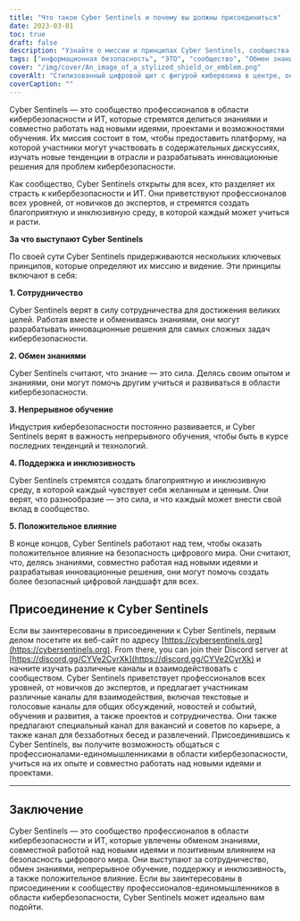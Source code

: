 ```yaml
---
title: "Что такое Cyber Sentinels и почему вы должны присоединиться"
date: 2023-03-01
toc: true
draft: false
description: "Узнайте о миссии и принципах Cyber Sentinels, сообщества кибер- и ИТ-специалистов, стремящихся делиться знаниями и разрабатывать инновационные решения для проблем кибербезопасности."
tags: ["информационная безопасность", "ЭТО", "сообщество", "Обмен знаниями", "сотрудничество", "непрерывное обучение", "поддерживать", "инклюзивность", "положительное влияние", "текстовые каналы", "голосовые каналы", "карьерный совет", "предложения работы", "образовательные ресурсы", "новые тенденции", "проекты", "события", "конференции", "фотографии домашних животных", "технологии"]
cover: "/img/cover/An_image_of_a_stylized_shield_or_emblem.png"
coverAlt: "Стилизованный цифровой щит с фигурой кибервоина в центре, окруженный абстрактными формами и линиями, представляющими потоки данных и сетевое соединение"
coverCaption: ""
---
```


Cyber Sentinels — это сообщество профессионалов в области кибербезопасности и ИТ, которые стремятся делиться знаниями и совместно работать над новыми идеями, проектами и возможностями обучения. Их миссия состоит в том, чтобы предоставить платформу, на которой участники могут участвовать в содержательных дискуссиях, изучать новые тенденции в отрасли и разрабатывать инновационные решения для проблем кибербезопасности.

Как сообщество, Cyber Sentinels открыты для всех, кто разделяет их страсть к кибербезопасности и ИТ. Они приветствуют профессионалов всех уровней, от новичков до экспертов, и стремятся создать благоприятную и инклюзивную среду, в которой каждый может учиться и расти.

**За что выступают Cyber Sentinels**

По своей сути Cyber Sentinels придерживаются нескольких ключевых принципов, которые определяют их миссию и видение. Эти принципы включают в себя:

**1. Сотрудничество**

Cyber Sentinels верят в силу сотрудничества для достижения великих целей. Работая вместе и обмениваясь знаниями, они могут разрабатывать инновационные решения для самых сложных задач кибербезопасности.

**2. Обмен знаниями**

Cyber Sentinels считают, что знание — это сила. Делясь своим опытом и знаниями, они могут помочь другим учиться и развиваться в области кибербезопасности.

**3. Непрерывное обучение**

Индустрия кибербезопасности постоянно развивается, и Cyber Sentinels верят в важность непрерывного обучения, чтобы быть в курсе последних тенденций и технологий.

**4. Поддержка и инклюзивность**

Cyber Sentinels стремятся создать благоприятную и инклюзивную среду, в которой каждый чувствует себя желанным и ценным. Они верят, что разнообразие — это сила, и что каждый может внести свой вклад в сообщество.

**5. Положительное влияние**

В конце концов, Cyber Sentinels работают над тем, чтобы оказать положительное влияние на безопасность цифрового мира. Они считают, что, делясь знаниями, совместно работая над новыми идеями и разрабатывая инновационные решения, они могут помочь создать более безопасный цифровой ландшафт для всех.

## Присоединение к Cyber Sentinels

Если вы заинтересованы в присоединении к Cyber Sentinels, первым делом посетите их веб-сайт по адресу [https://cybersentinels.org](https://cybersentinels.org). From there, you can join their Discord server at [https://discord.gg/CYVe2CyrXk](https://discord.gg/CYVe2CyrXk) и начните изучать различные каналы и взаимодействовать с сообществом. Cyber Sentinels приветствует профессионалов всех уровней, от новичков до экспертов, и предлагает участникам различные каналы для взаимодействия, включая текстовые и голосовые каналы для общих обсуждений, новостей и событий, обучения и развития, а также проектов и сотрудничества. Они также предлагают специальный канал для вакансий и советов по карьере, а также канал для беззаботных бесед и развлечений. Присоединившись к Cyber Sentinels, вы получите возможность общаться с профессионалами-единомышленниками в области кибербезопасности, учиться на их опыте и совместно работать над новыми идеями и проектами.

_____________________________________________________________________________

## Заключение

Cyber Sentinels — это сообщество профессионалов в области кибербезопасности и ИТ, которые увлечены обменом знаниями, совместной работой над новыми идеями и позитивным влиянием на безопасность цифрового мира. Они выступают за сотрудничество, обмен знаниями, непрерывное обучение, поддержку и инклюзивность, а также положительное влияние. Если вы заинтересованы в присоединении к сообществу профессионалов-единомышленников в области кибербезопасности, Cyber Sentinels может идеально вам подойти.